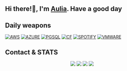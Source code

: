 ## Hi there!👋, I'm [Aulia](#). Have a good day

## **Daily weapons**
[![AWS](https://img.shields.io/badge/Amazon_AWS-FF9900?style=for-the-badge&logo=amazonaws&logoColor=white)](#)
[![AZURE](https://img.shields.io/badge/microsoft%20azure-0089D6?style=for-the-badge&logo=microsoft-azure&logoColor=white)](#)
[![PGSQL](https://img.shields.io/badge/PostgreSQL-316192?style=for-the-badge&logo=postgresql&logoColor=white)](#)
[![CF](https://img.shields.io/badge/Cloudflare-F38020?style=for-the-badge&logo=Cloudflare&logoColor=white)](#)
[![SPOTIFY](https://img.shields.io/badge/Spotify-1ED760?&style=for-the-badge&logo=spotify&logoColor=white)](https://open.spotify.com/user/31vfobopykwjb67z5gh4wexf2m5u)
[![VMWARE](https://img.shields.io/badge/VMware-231f20?style=for-the-badge&logo=VMware&logoColor=white)](#)

## **Contact & STATS**
<p align = 'center'>
    <img src='https://img.shields.io/badge/GitHub-100000?style=for-the-badge&logo=github&logoColor=white'/>
    <img src='https://img.shields.io/badge/LinkedIn-0077B5?style=for-the-badge&logo=linkedin&logoColor=white'/>
    <img src='https://img.shields.io/badge/GitHub-100000?style=for-the-badge&logo=github&logoColor=white'/>
    <vl>
    <img src='https://github-readme-stats.vercel.app/api?username=aulia25u&count_private=true&include_all_commits=true&show_icons=true&theme=gotham&hide_border=true&line_height=27'/>
</p>
